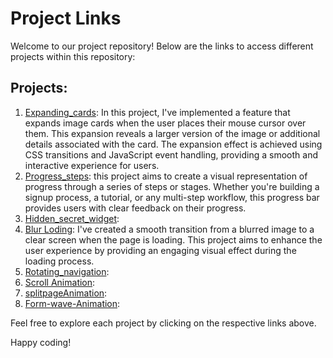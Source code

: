 # Project Links

Welcome to our project repository! Below are the links to access different projects within this repository:

## Projects:

1. [Expanding_cards](https://css-50-days-50-projects.vercel.app/Expanding_cards/index.html): In this project, I've implemented a feature that expands image cards when the user places their mouse cursor over them. This expansion reveals a larger version of the image or additional details associated with the card. The expansion effect is achieved using CSS transitions and JavaScript event handling, providing a smooth and interactive experience for users.
2. [Progress_steps](https://css-50-days-50-projects.vercel.app/Progress_steps/index.html): this project aims to create a visual representation of progress through a series of steps or stages. Whether you're building a signup process, a tutorial, or any multi-step workflow, this progress bar provides users with clear feedback on their progress.
3. [Hidden_secret_widget](https://css-50-days-50-projects.vercel.app/Hidden_secret_widget/index.html):
4. [Blur Loding](https://css-50-days-50-projects.vercel.app/Blur%20Loding/index.html): I've created a smooth transition from a blurred image to a clear screen when the page is loading. This project aims to enhance the user experience by providing an engaging visual effect during the loading process.
5. [Rotating_navigation](https://css-50-days-50-projects.vercel.app/Rotating_navigation/index.html):
6. [Scroll Animation](https://css-50-days-50-projects.vercel.app/Scroll%20Animation/index.html):
7. [splitpageAnimation](https://css-50-days-50-projects.vercel.app/splitpageAnimation/index.html):
8. [Form-wave-Animation](https://css-50-days-50-projects.vercel.app/Form-wave-Animation/index.html):


Feel free to explore each project by clicking on the respective links above.

Happy coding!
